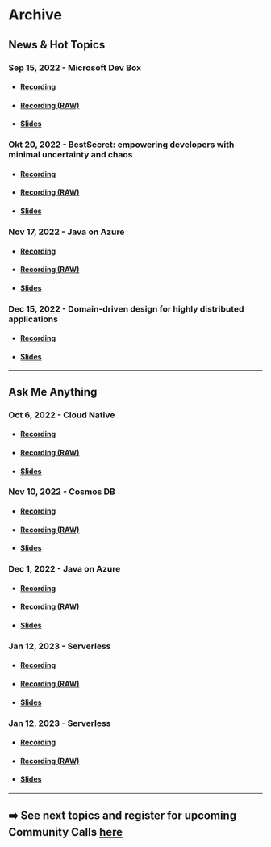 # Archive


## News & Hot Topics
### Sep 15, 2022 - Microsoft Dev Box

- #### [Recording](https://azdevcall.blob.core.windows.net/recordings/2022-09-15_News-%26-Hot-Topics_Microsoft-Dev-Box.mp4?sp=r&st=2022-09-20T12:29:12Z&se=2023-09-20T20:29:12Z&spr=https&sv=2021-06-08&sr=b&sig=XX2vl1deLhmAzEGLB3yKXv2TB3HNOG5WHpDDAc%2F8qvQ%3D)
- #### [Recording (RAW)](./2022-09-15/2022-09-15_News-&-Hot-Topics_Microsoft-Dev-Box.mp4)
- #### [Slides](./2022-09-15/2022-09-15_News-&-hot-topics_Microsoft-Dev-Box.pdf)


### Okt 20, 2022 - BestSecret: empowering developers with minimal uncertainty and chaos

- #### [Recording](https://azdevcall.blob.core.windows.net/recordings/2022-10-20_News-%26-Hot-Topics_BestSecret.mp4?sp=r&st=2022-10-24T14:46:03Z&se=2024-10-24T22:46:03Z&spr=https&sv=2021-06-08&sr=b&sig=5r6rOb7XDm6WY%2BhAaCgQC9Wh7NuuCMpjEl4%2BbsLBm7A%3D)
- #### [Recording (RAW)](./2022-10-20/2022-10-20_News-&-Hot-Topics_BestSecret.mp4)
- #### [Slides](./2022-10-20/2022-10-20_News-&-Hot-Topics_BestSecret.pdf)


### Nov 17, 2022 - Java on Azure

- #### [Recording](https://azdevcall.blob.core.windows.net/recordings/2022-11-17_News-%26-Hot-Topics_Java-on-Azure.mp4?sp=r&st=2022-11-18T09:29:24Z&se=2024-11-18T17:29:24Z&spr=https&sv=2021-06-08&sr=b&sig=HDiJ1RfDWKfxv25cMs3V%2BEkCrpYci4dAZVy1JHP9GCU%3D)
- #### [Recording (RAW)](./2022-11-17/2022-11-17_News-&-Hot-Topics_Java-on-Azure.mp4)
- #### [Slides](./2022-11-17/2022-11-17_News-&-Hot-Topics_Java-on-Azure.pdf)


### Dec 15, 2022 - Domain-driven design for highly distributed applications

- #### [Recording](https://reactor.microsoft.com/en-us/reactor/events/17743/)
- #### [Slides](./2022-12-15/2022-12-15_News-&-Hot-Topics_Domain-driven-design.pdf)


--- 

## Ask Me Anything
### Oct 6, 2022 - Cloud Native
- #### [Recording](https://azdevcall.blob.core.windows.net/recordings/2022-10-06_Ask-Me-Anything_Cloud-Native.mp4?sp=r&st=2022-10-20T14:23:44Z&se=2024-10-31T23:23:44Z&spr=https&sv=2021-06-08&sr=b&sig=dXSI%2BevDMmC1xsSa1l8TAGsJ3xJoMHJc%2BsCnoWEzMX4%3D)
- #### [Recording (RAW)](./2022-10-06/2022-10-06_AskMeAnything-CloudNative.mp4)
- #### [Slides](./2022-10-06/2022-10-06_AskMeAnything-CloudNative.pdf)

### Nov 10, 2022 - Cosmos DB
- #### [Recording](https://azdevcall.blob.core.windows.net/recordings/2022-11-10_Ask-Me-Anything-Cosmos-DB.mp4?sp=r&st=2022-11-14T14:01:52Z&se=2024-11-14T22:01:52Z&spr=https&sv=2021-06-08&sr=b&sig=O83Rx6ghM63xHFb5q1cnxOdnbgK0o%2B0KxAjvVdvNijw%3D)
- #### [Recording (RAW)](./2022-11-10/2022-11-10_AskMeAnything-CosmosDB.mp4)
- #### [Slides](./2022-11-10/2022-11-10_AskMeAnything_CosmosDB.pdf)

### Dec 1, 2022 - Java on Azure
- #### [Recording](https://azdevcall.blob.core.windows.net/recordings/2022-12-01_AskMeAnything_Java-on-Azure.mp4?sp=r&st=2022-12-02T14:48:07Z&se=2022-12-02T22:48:07Z&spr=https&sv=2021-06-08&sr=b&sig=dSmSFeQCfg0B23MdsldgvLhFuddbK2j2uZxxkko8MLg%3D)
- #### [Recording (RAW)](./2022-12-01/2022-12-01_AskMeAnything_Java-on-Azure.mp4)
- #### [Slides](./2022-12-01/2022-12-01_AskMeAnything_Java-on-Azure.pdf)

### Jan 12, 2023 - Serverless
- #### [Recording](https://azdevcall.blob.core.windows.net/recordings/2023-01-12_AskMeAnything_Serverless.mp4?sp=r&st=2023-01-17T11:49:13Z&se=2023-01-17T19:49:13Z&spr=https&sv=2021-06-08&sr=b&sig=6BA5kd4XelBegz4YelOIhThW%2FsccrgFc%2BrAWo3jbXb0%3D)
- #### [Recording (RAW)](./2023-01-12/2023-01-12_AskMeAnything_Serverless.mp4)
- #### [Slides](./2023-01-12/2023-01-12_AskMeAnything_Serverless.pdf)


### Jan 12, 2023 - Serverless
- #### [Recording](https://azdevcall.blob.core.windows.net/recordings/2023-02-02_AskMeAnything%20ContainerApps.mp4?sp=r&st=2023-02-03T13:16:48Z&se=2024-12-01T11:16:48Z&spr=https&sv=2021-06-08&sr=b&sig=f0FNfiqPQytuOfdLtC2%2Fyn2qRiTvmiVyfjWvRZq5TGU%3D)
- #### [Recording (RAW)](./2023-02-02/2023-02-02_AskMeAnything_ContainerApps.mp4)
- #### [Slides](./2023-02-02/2023-02-02_AskMeAnything_ContainerApps.pdf)


--- 
## ➡️ See next topics and register for upcoming Community Calls [here](../README.md#community-calls-in-cy22)

